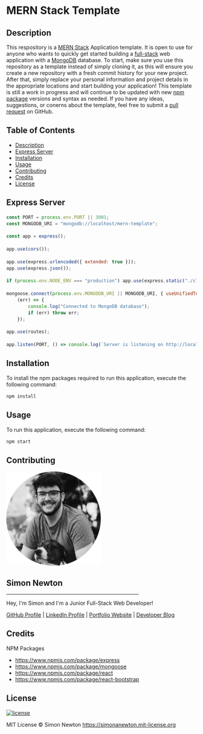 # MERN Stack Template

## Description

This respository is a [MERN Stack](https://www.mongodb.com/mern-stack) Application template. It is open to use for anyone who wants to quickly get started building a [full-stack](https://www.geeksforgeeks.org/what-is-full-stack-development/) web application with a [MongoDB](https://www.geeksforgeeks.org/what-is-mongodb-working-and-features/) database. To start, make sure you use this repository as a template instead of simply cloning it, as this will ensure you create a new repository with a fresh commit history for your new project. After that, simply replace your personal information and project details in the appropriate locations and start building your application! This template is still a work in progress and will continue to be updated with new [npm package](https://www.w3schools.com/whatis/whatis_npm.asp) versions and syntax as needed. If you have any ideas, suggestions, or conerns about the template, feel free to submit a [pull request](https://github.com/simonanewton/mern-template/pulls) on GitHub.

## Table of Contents

* [Description](#description)
* [Express Server](#express-server)
* [Installation](#installation)
* [Usage](#usage)
* [Contributing](#contributing)
* [Credits](#credits)
* [License](#license)

## Express Server

```js
const PORT = process.env.PORT || 3001;
const MONGODB_URI = "mongodb://localhost/mern-template";

const app = express();

app.use(cors());

app.use(express.urlencoded({ extended: true }));
app.use(express.json());

if (process.env.NODE_ENV === "production") app.use(express.static("./client/build"));

mongoose.connect(process.env.MONGODB_URI || MONGODB_URI, { useUnifiedTopology: true, useNewUrlParser: true },
    (err) => {
        console.log("Connected to MongoDB database");
        if (err) throw err;
    });

app.use(routes);

app.listen(PORT, () => console.log(`Server is listening on http://localhost:${PORT}`));
```

## Installation

To install the npm packages required to run this application, execute the following command:
```sh
npm install
```

## Usage

To run this application, execute the following command:
```sh
npm start
```

## Contributing

<div>
    <img src="./assets/profile-picture-circle.png" alt="Profile Picture" width=250/>
    <h2><b>Simon Newton</b></h2>
    <hr align=left width=350 />
    <p>Hey, I'm Simon and I'm a Junior Full-Stack Web Developer!</p>
    <a href="https://github.com/simonanewton" target="_blank">GitHub Profile</a> | <a href="https://www.linkedin.com/in/simonanewtondev/" target="_blank">LinkedIn Profile</a> | <a href="https://simonanewton.herokuapp.com/" target="_blank">Portfolio Website</a> | <a href="https://web-developer-log.herokuapp.com/" target="_blank">Developer Blog</a>
</div>

## Credits

NPM Packages
* https://www.npmjs.com/package/express
* https://www.npmjs.com/package/mongoose
* https://www.npmjs.com/package/react
* https://www.npmjs.com/package/react-bootstrap

## License

[![license](https://img.shields.io/badge/license-MIT-green)](https://simonanewton.mit-license.org)

MIT License &copy; Simon Newton <https://simonanewton.mit-license.org>

